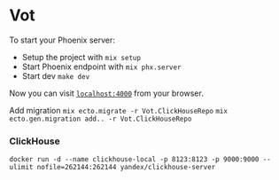 # Vot

To start your Phoenix server:

  * Setup the project with `mix setup`
  * Start Phoenix endpoint with `mix phx.server`
  * Start dev `make dev`

Now you can visit [`localhost:4000`](http://localhost:4000) from your browser.

Add migration `mix ecto.migrate -r Vot.ClickHouseRepo`
`mix ecto.gen.migration add.. -r Vot.ClickHouseRepo`
### ClickHouse

`docker run -d --name clickhouse-local -p 8123:8123 -p 9000:9000 --ulimit nofile=262144:262144 yandex/clickhouse-server`
